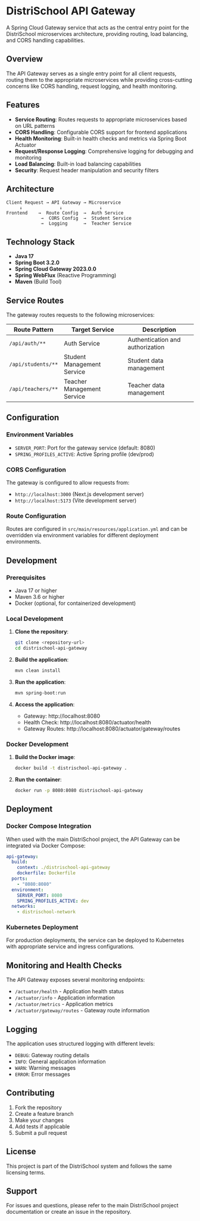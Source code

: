 # DistriSchool API Gateway

A Spring Cloud Gateway service that acts as the central entry point for the DistriSchool microservices architecture, providing routing, load balancing, and CORS handling capabilities.

## Overview

The API Gateway serves as a single entry point for all client requests, routing them to the appropriate microservices while providing cross-cutting concerns like CORS handling, request logging, and health monitoring.

## Features

- **Service Routing**: Routes requests to appropriate microservices based on URL patterns
- **CORS Handling**: Configurable CORS support for frontend applications
- **Health Monitoring**: Built-in health checks and metrics via Spring Boot Actuator
- **Request/Response Logging**: Comprehensive logging for debugging and monitoring
- **Load Balancing**: Built-in load balancing capabilities
- **Security**: Request header manipulation and security filters

## Architecture

```
Client Request → API Gateway → Microservice
     ↓              ↓              ↓
Frontend    →  Route Config  →  Auth Service
             →  CORS Config  →  Student Service
             →  Logging      →  Teacher Service
```

## Technology Stack

- **Java 17**
- **Spring Boot 3.2.0**
- **Spring Cloud Gateway 2023.0.0**
- **Spring WebFlux** (Reactive Programming)
- **Maven** (Build Tool)

## Service Routes

The gateway routes requests to the following microservices:

| Route Pattern | Target Service | Description |
|---------------|----------------|-------------|
| `/api/auth/**` | Auth Service | Authentication and authorization |
| `/api/students/**` | Student Management Service | Student data management |
| `/api/teachers/**` | Teacher Management Service | Teacher data management |

## Configuration

### Environment Variables

- `SERVER_PORT`: Port for the gateway service (default: 8080)
- `SPRING_PROFILES_ACTIVE`: Active Spring profile (dev/prod)

### CORS Configuration

The gateway is configured to allow requests from:
- `http://localhost:3000` (Next.js development server)
- `http://localhost:5173` (Vite development server)

### Route Configuration

Routes are configured in `src/main/resources/application.yml` and can be overridden via environment variables for different deployment environments.

## Development

### Prerequisites

- Java 17 or higher
- Maven 3.6 or higher
- Docker (optional, for containerized development)

### Local Development

1. **Clone the repository**:
   ```bash
   git clone <repository-url>
   cd distrischool-api-gateway
   ```

2. **Build the application**:
   ```bash
   mvn clean install
   ```

3. **Run the application**:
   ```bash
   mvn spring-boot:run
   ```

4. **Access the application**:
   - Gateway: http://localhost:8080
   - Health Check: http://localhost:8080/actuator/health
   - Gateway Routes: http://localhost:8080/actuator/gateway/routes

### Docker Development

1. **Build the Docker image**:
   ```bash
   docker build -t distrischool-api-gateway .
   ```

2. **Run the container**:
   ```bash
   docker run -p 8080:8080 distrischool-api-gateway
   ```

## Deployment

### Docker Compose Integration

When used with the main DistriSchool project, the API Gateway can be integrated via Docker Compose:

```yaml
api-gateway:
  build:
    context: ./distrischool-api-gateway
    dockerfile: Dockerfile
  ports:
    - "8080:8080"
  environment:
    SERVER_PORT: 8080
    SPRING_PROFILES_ACTIVE: dev
  networks:
    - distrischool-network
```

### Kubernetes Deployment

For production deployments, the service can be deployed to Kubernetes with appropriate service and ingress configurations.

## Monitoring and Health Checks

The API Gateway exposes several monitoring endpoints:

- `/actuator/health` - Application health status
- `/actuator/info` - Application information
- `/actuator/metrics` - Application metrics
- `/actuator/gateway/routes` - Gateway route information

## Logging

The application uses structured logging with different levels:

- `DEBUG`: Gateway routing details
- `INFO`: General application information
- `WARN`: Warning messages
- `ERROR`: Error messages

## Contributing

1. Fork the repository
2. Create a feature branch
3. Make your changes
4. Add tests if applicable
5. Submit a pull request

## License

This project is part of the DistriSchool system and follows the same licensing terms.

## Support

For issues and questions, please refer to the main DistriSchool project documentation or create an issue in the repository.

